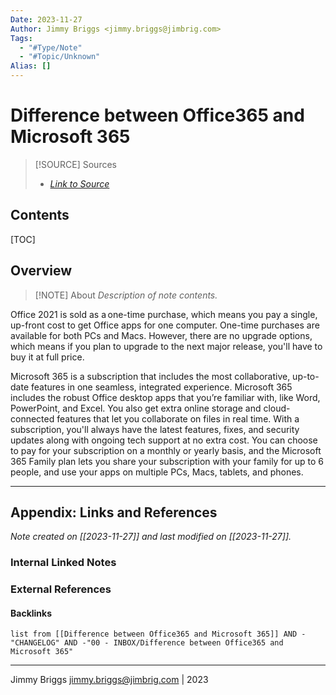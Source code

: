 ```yaml
---
Date: 2023-11-27
Author: Jimmy Briggs <jimmy.briggs@jimbrig.com>
Tags:
  - "#Type/Note"
  - "#Topic/Unknown"
Alias: []
---
```


# Difference between Office365 and Microsoft 365

> [!SOURCE] Sources
> - *[Link to Source]()*

## Contents

[TOC]

## Overview

> [!NOTE] About
> *Description of note contents.*

Office 2021 is sold as a one-time purchase, which means you pay a single, up-front cost to get Office apps for one computer. One-time purchases are available for both PCs and Macs. However, there are no upgrade options, which means if you plan to upgrade to the next major release, you'll have to buy it at full price. 

Microsoft 365 is a subscription that includes the most collaborative, up-to-date features in one seamless, integrated experience. Microsoft 365 includes the robust Office desktop apps that you’re familiar with, like Word, PowerPoint, and Excel. You also get extra online storage and cloud-connected features that let you collaborate on files in real time. With a subscription, you'll always have the latest features, fixes, and security updates along with ongoing tech support at no extra cost. You can choose to pay for your subscription on a monthly or yearly basis, and the Microsoft 365 Family plan lets you share your subscription with your family for up to 6 people, and use your apps on multiple PCs, Macs, tablets, and phones.

***

## Appendix: Links and References

*Note created on [[2023-11-27]] and last modified on [[2023-11-27]].*

### Internal Linked Notes

### External References

#### Backlinks

```dataview
list from [[Difference between Office365 and Microsoft 365]] AND -"CHANGELOG" AND -"00 - INBOX/Difference between Office365 and Microsoft 365"
```


***

Jimmy Briggs <jimmy.briggs@jimbrig.com> | 2023

